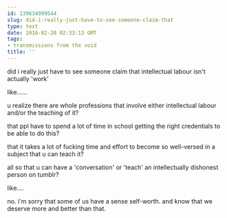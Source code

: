 ```yaml
---
id: 139634999544
slug: did-i-really-just-have-to-see-someone-claim-that
type: text
date: 2016-02-20 02:33:13 GMT
tags:
- transmissions from the void
title: ''
---
```


did i really just have to see someone claim that intellectual labour isn't actually 'work'

like......

u realize there are whole professions that involve either intellectual labour and/or the teaching of it?

that ppl have to spend a lot of time in school getting the right credentials to be able to do this?

that it takes a lot of fucking time and effort to become so well-versed in a subject that u can teach it?

all so that u can have a 'conversation' or 'teach' an intellectually dishonest person on tumblr? 

like....

no. i'm sorry that some of us have a sense self-worth. and know that we deserve more and better than that.